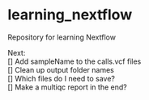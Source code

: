 # learning_nextflow

Repository for learning Nextflow 

Next:  
[] Add sampleName to the calls.vcf files  
[] Clean up output folder names  
[] Which files do I need to save?  
[] Make a multiqc report in the end?  
